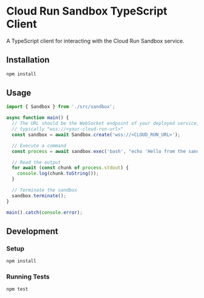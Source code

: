 # Cloud Run Sandbox TypeScript Client

A TypeScript client for interacting with the Cloud Run Sandbox service.

## Installation

```bash
npm install
```

## Usage

```typescript
import { Sandbox } from './src/sandbox';

async function main() {
  // The URL should be the WebSocket endpoint of your deployed service,
  // typically "wss://<your-cloud-run-url>"
  const sandbox = await Sandbox.create('wss://<CLOUD_RUN_URL>');

  // Execute a command
  const process = await sandbox.exec('bash', "echo 'Hello from the sandbox!'");

  // Read the output
  for await (const chunk of process.stdout) {
    console.log(chunk.toString());
  }

  // Terminate the sandbox
  sandbox.terminate();
}

main().catch(console.error);
```

## Development

### Setup
```bash
npm install
```

### Running Tests
```bash
npm test
```
